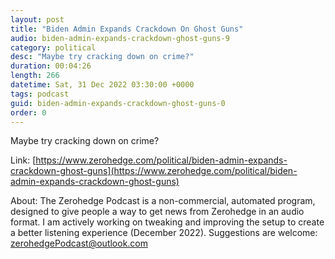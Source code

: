 ```yaml
---
layout: post
title: "Biden Admin Expands Crackdown On Ghost Guns"
audio: biden-admin-expands-crackdown-ghost-guns-9
category: political
desc: "Maybe try cracking down on crime?"
duration: 00:04:26
length: 266
datetime: Sat, 31 Dec 2022 03:30:00 +0000
tags: podcast
guid: biden-admin-expands-crackdown-ghost-guns-0
order: 0
---
```

Maybe try cracking down on crime?

Link: [https://www.zerohedge.com/political/biden-admin-expands-crackdown-ghost-guns](https://www.zerohedge.com/political/biden-admin-expands-crackdown-ghost-guns)

About: The Zerohedge Podcast is a non-commercial, automated program, designed to give people a way to get news from Zerohedge in an audio format.  I am actively working on tweaking and improving the setup to create a better listening experience (December 2022).  Suggestions are welcome: [zerohedgePodcast@outlook.com](mailto:zerohedgePodcast@outlook.com)